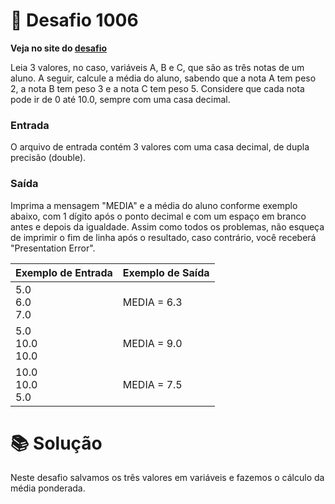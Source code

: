 # 📖 Desafio 1006

**Veja no site do [desafio](https://www.beecrowd.com.br/judge/pt/problems/view/1006)**

Leia 3 valores, no caso, variáveis A, B e C, que são as três notas de um aluno. A seguir, calcule a média do aluno, sabendo que a nota A tem peso 2, a nota B tem peso 3 e a nota C tem peso 5. Considere que cada nota pode ir de 0 até 10.0, sempre com uma casa decimal.

### Entrada

O arquivo de entrada contém 3 valores com uma casa decimal, de dupla precisão (double).

### Saída

Imprima a mensagem "MEDIA" e a média do aluno conforme exemplo abaixo, com 1 dígito após o ponto decimal e com um espaço em branco antes e depois da igualdade. Assim como todos os problemas, não esqueça de imprimir o fim de linha após o resultado, caso contrário, você receberá "Presentation Error".

| Exemplo de Entrada  | Exemplo de Saída |
| ------------------- | ---------------- |
| 5.0<br>6.0<br>7.0   | MEDIA = 6.3      |
| 5.0<br>10.0<br>10.0 | MEDIA = 9.0      |
| 10.0<br>10.0<br>5.0 | MEDIA = 7.5      |

# 📚 Solução

Neste desafio salvamos os três valores em variáveis e fazemos o cálculo da média ponderada.

